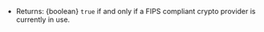 <!-- YAML
added: v10.0.0
-->
* Returns: {boolean} `true` if and only if a FIPS compliant crypto provider is
  currently in use.

